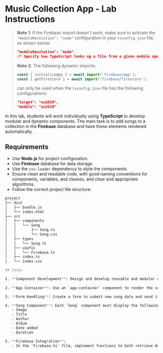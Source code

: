 # Music Collection App - Lab Instructions

> **Note 1**: If the Firebase import doesn't work, make sure to activate the `"moduleResolution": "node"` configuration in your `tsconfig.json` file, as shown below:
> ```json
> "moduleResolution": "node" 
> /* Specify how TypeScript looks up a file from a given module specifier. */
> ```

> **Note 2**: The following dynamic imports:
> ```typescript
> const { initializeApp } = await import('firebase/app');
> const { getFirestore } = await import('firebase/firestore');
> ```
> can only be used when the `tsconfig.json` file has the following configurations:
> ```json
> "target": "es2020",
> "module": "es2020"
> ```

In this lab, students will work individually using **TypeScript** to develop modular and dynamic components. The main task is to add songs to a collection in the **Firebase** database and have these elements rendered automatically.

## Requirements

- Use **Node.js** for project configuration.
- Use **Firebase** database for data storage.
- Use the `css-loader` dependency to style the components.
- Ensure clean and readable code, with good naming conventions for components, variables, and classes, and clear and appropriate algorithms.
- Follow the correct project file structure:

```bash
project
├── dist
│   ├── bundle.js
│   └── index.html
├── src
│   ├── components
│   │   └── Song
│   │       ├── Song.ts
│   │       └── Song.css
│   ├── types
│   │   └── Song.ts
│   ├── useful
│   │   └── Firebase.ts
│   ├── index.ts
│   └── index.css

## Tasks

1. **Component Development**: Design and develop reusable and modular components using **TypeScript**.
   
2. **App Container**: Use an `app-container` component to render the song list using data fetched from the Firebase database.

3. **Form Handling**: Create a form to submit new song data and send it to the Firebase database.

4. **Song Component**: Each `Song` component must display the following data:
   - Image
   - Title
   - Author
   - Album
   - Date added
   - Duration

5. **Firebase Integration**:
   - In the `Firebase.ts` file, implement functions to both retrieve data from the Firebase database and add new songs to the collection.
